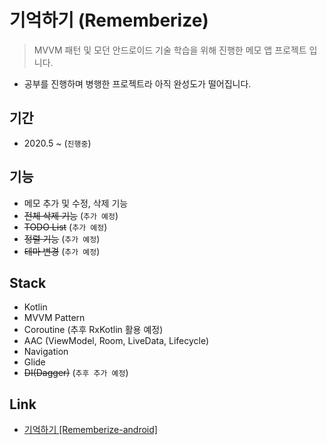 # 기억하기 (Rememberize)
> MVVM 패턴 및 모던 안드로이드 기술 학습을 위해 진행한 메모 앱 프로젝트 입니다.
- 공부를 진행하며 병행한 프로젝트라 아직 완성도가 떨어집니다.
  
## 기간 
- 2020.5 ~  (`진행중`)

## 기능 
- 메모 추가 및 수정, 삭제 기능
- ~~전체 삭제 기능~~ (`추가 예정`)
- ~~TODO List~~ (`추가 예정`)
- ~~정렬 기능~~ (`추가 예정`)
- ~~테마 변경~~ (`추가 예정`)

## Stack
- Kotlin
- MVVM Pattern
- Coroutine (추후 RxKotlin 활용 예정)
- AAC (ViewModel, Room, LiveData, Lifecycle)
- Navigation
- Glide
- ~~DI(Dagger)~~ (`추후 추가 예정`)

## Link
- [기억하기 [Rememberize-android]](https://github.com/Team-LazyRabbit/rememberize-android)